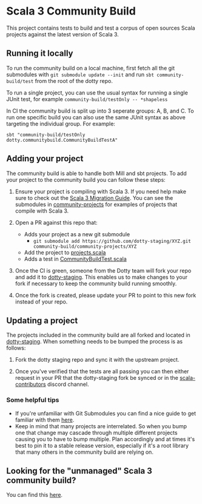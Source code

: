 # Scala 3 Community Build

This project contains tests to build and test a corpus of open sources Scala
projects against the latest version of Scala 3.

## Running it locally

To run the community build on a local machine, first fetch all the git
submodules with `git submodule update --init` and run `sbt community-build/test`
from the root of the dotty repo.

To run a single project, you can use the usual syntax for running a single JUnit
test, for example `community-build/testOnly -- *shapeless`

In CI the community build is split up into 3 seperate groups: A, B, and C. To
run one specific build you can also use the same JUnit syntax as above targeting
the individual group. For example:

```
sbt "community-build/testOnly dotty.communitybuild.CommunityBuildTestA"
```

## Adding your project

The community build is able to handle both Mill and sbt projects. To add your
project to the community build you can follow these steps:

1. Ensure your project is compiling with Scala 3. If you need help make sure to
   check out the [Scala 3 Migration
   Guide](https://docs.scala-lang.org/scala3/guides/migration/compatibility-intro.html).
   You can see the submodules in
   [community-projects](https://github.com/lampepfl/dotty/tree/main/community-build/community-projects/)
   for examples of projects that compile with Scala 3.

2. Open a PR against this repo that:
     - Adds your project as a new git submodule
       - `git submodule add https://github.com/dotty-staging/XYZ.git community-build/community-projects/XYZ`
     - Add the project to [projects.scala](https://github.com/lampepfl/dotty/blob/main/community-build/src/scala/dotty/communitybuild/projects.scala)
     - Adds a test in [CommunityBuildTest.scala](https://github.com/lampepfl/dotty/blob/main/community-build/test/scala/dotty/communitybuild/CommunityBuildTest.scala)

3. Once the CI is green, someone from the Dotty team will fork your repo and add
   it to [dotty-staging](https://github.com/dotty-staging). This enables us to
   make changes to your fork if necessary to keep the community build running
   smoothly.

4. Once the fork is created, please update your PR to point to this new fork
   instead of your repo.

## Updating a project

The projects included in the community build are all forked and located in
[dotty-staging](https://github.com/dotty-staging). When something needs to be
bumped the process is as follows:

1. Fork the dotty staging repo and sync it with the upstream project.

2. Once you've verified that the tests are all passing you can then either
   request in your PR that the dotty-staging fork be synced or in the
   [scala-contributors](https://discord.com/channels/632150470000902164/632628489719382036)
   discord channel.

### Some helpful tips

- If you're unfamiliar with Git Submodules you can find a nice guide to get
    familiar with them [here](https://git-scm.com/book/en/v2/Git-Tools-Submodules).
- Keep in mind that many projects are interrelated. So when you bump one that
    change may cascade through multiple different projects causing you to have
    to bump multiple. Plan accordingly and at times it's best to pin it to a
    stable release version, especially if it's a root library that many others
    in the community build are relying on.

## Looking for the "unmanaged" Scala 3 community build?

You can find this [here](https://github.com/VirtusLab/community-build3).

